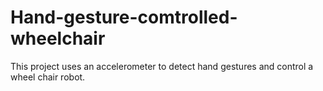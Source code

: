 # Hand-gesture-comtrolled-wheelchair
This project uses an accelerometer to detect hand gestures and control a wheel chair robot.

